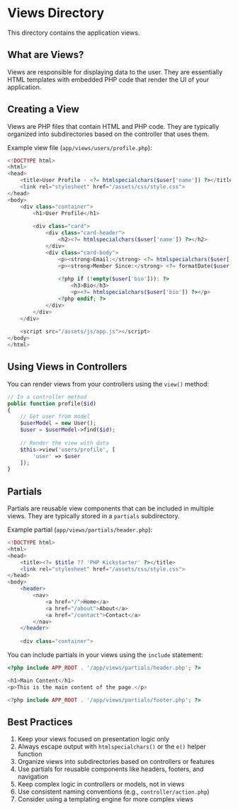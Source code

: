 # Views Directory

This directory contains the application views.

## What are Views?

Views are responsible for displaying data to the user. They are essentially HTML templates with embedded PHP code that render the UI of your application.

## Creating a View

Views are PHP files that contain HTML and PHP code. They are typically organized into subdirectories based on the controller that uses them.

Example view file (`app/views/users/profile.php`):

```php
<!DOCTYPE html>
<html>
<head>
    <title>User Profile - <?= htmlspecialchars($user['name']) ?></title>
    <link rel="stylesheet" href="/assets/css/style.css">
</head>
<body>
    <div class="container">
        <h1>User Profile</h1>
        
        <div class="card">
            <div class="card-header">
                <h2><?= htmlspecialchars($user['name']) ?></h2>
            </div>
            <div class="card-body">
                <p><strong>Email:</strong> <?= htmlspecialchars($user['email']) ?></p>
                <p><strong>Member Since:</strong> <?= formatDate($user['created_at'], 'F j, Y') ?></p>
                
                <?php if (!empty($user['bio'])): ?>
                    <h3>Bio</h3>
                    <p><?= htmlspecialchars($user['bio']) ?></p>
                <?php endif; ?>
            </div>
        </div>
    </div>
    
    <script src="/assets/js/app.js"></script>
</body>
</html>
```

## Using Views in Controllers

You can render views from your controllers using the `view()` method:

```php
// In a controller method
public function profile($id)
{
    // Get user from model
    $userModel = new User();
    $user = $userModel->find($id);
    
    // Render the view with data
    $this->view('users/profile', [
        'user' => $user
    ]);
}
```

## Partials

Partials are reusable view components that can be included in multiple views. They are typically stored in a `partials` subdirectory.

Example partial (`app/views/partials/header.php`):

```php
<!DOCTYPE html>
<html>
<head>
    <title><?= $title ?? 'PHP Kickstarter' ?></title>
    <link rel="stylesheet" href="/assets/css/style.css">
</head>
<body>
    <header>
        <nav>
            <a href="/">Home</a>
            <a href="/about">About</a>
            <a href="/contact">Contact</a>
        </nav>
    </header>
    
    <div class="container">
```

You can include partials in your views using the `include` statement:

```php
<?php include APP_ROOT . '/app/views/partials/header.php'; ?>

<h1>Main Content</h1>
<p>This is the main content of the page.</p>

<?php include APP_ROOT . '/app/views/partials/footer.php'; ?>
```

## Best Practices

1. Keep your views focused on presentation logic only
2. Always escape output with `htmlspecialchars()` or the `e()` helper function
3. Organize views into subdirectories based on controllers or features
4. Use partials for reusable components like headers, footers, and navigation
5. Keep complex logic in controllers or models, not in views
6. Use consistent naming conventions (e.g., `controller/action.php`)
7. Consider using a templating engine for more complex views